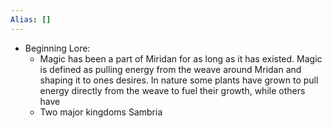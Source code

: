 ```yaml
---
Alias: []
---
```


- Beginning Lore:
	- Magic has been a part of Miridan for as long as it has existed. Magic is defined as pulling energy from the weave around Mridan and shaping it to ones desires. In nature some plants have grown to pull energy directly from the weave to fuel their growth, while others have 
	- Two major kingdoms Sambria